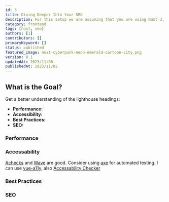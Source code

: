 ```yaml
---
id: 3
title: Diving Deeper Into Your SEO
description: For this setup we are assuming that you are using Nuxt 3, Typescript and supabase-js.
category: frontend
tags: [nuxt, seo]
authors: [1]
contributors: []
primaryKeyword: []
status: published
featured_image: nuxt-cyberpunk-neon-emerald-cartoon-city.png
version: 0.1
updatedAt: 2023/11/08
publishedAt: 2023/11/02
---
```


## What is the Goal?

Get a better understanding of the lighthouse headings:

- **Performance:**
- **Accessibility:**
- **Best Practices:**
- **SEO:**

### Performance

### Accessability

[Achecks](https://achecks.org/) and [Wave](https://wave.webaim.org/) are good. Consider using
[axe](https://www.deque.com/axe/) for automated testing. I can use
[vue-a11y](https://github.com/vue-a11y/vue-axe-next), also
[Accessability Checker](https://www.accessibilitychecker.org/)

### Best Practices

### SEO
